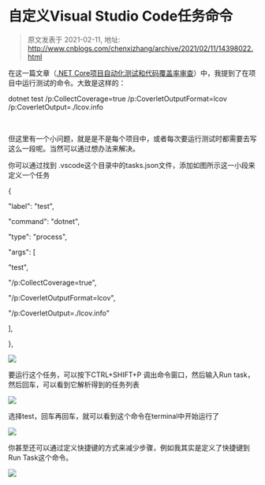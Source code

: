 # 自定义Visual Studio Code任务命令 
> 原文发表于 2021-02-11, 地址: http://www.cnblogs.com/chenxizhang/archive/2021/02/11/14398022.html 


在这一篇文章（[.NET Core项目自动化测试和代码覆盖率审查](https://www.cnblogs.com/chenxizhang/p/14397983.html)）中，我提到了在项目中运行测试的命令。大致是这样的：


dotnet test /p:CollectCoverage=true /p:CoverletOutputFormat=lcov /p:CoverletOutput=./lcov.info



 

但这里有一个小问题，就是是不是每个项目中，或者每次要运行测试时都需要去写这么一段呢。当然可以通过想办法来解决。


你可以通过找到 .vscode这个目录中的tasks.json文件，添加如图所示这一小段来定义一个任务


 {


 "label": "test",


 "command": "dotnet",


 "type": "process",


 "args": [


 "test",


 "/p:CollectCoverage=true",


 "/p:CoverletOutputFormat=lcov",


 "/p:CoverletOutput=./lcov.info"


 ],


 },


![](https://img2020.cnblogs.com/blog/9072/202102/9072-20210211185500398-1541022841.png)


要运行这个任务，可以按下CTRL+SHIFT+P 调出命令窗口，然后输入Run task，然后回车，可以看到它解析得到的任务列表


![](https://img2020.cnblogs.com/blog/9072/202102/9072-20210211185500901-481006218.png)


选择test，回车再回车，就可以看到这个命令在terminal中开始运行了


![](https://img2020.cnblogs.com/blog/9072/202102/9072-20210211185501250-81960635.png)


你甚至还可以通过定义快捷键的方式来减少步骤，例如我其实是定义了快捷键到Run Task这个命令。


![](https://img2020.cnblogs.com/blog/9072/202102/9072-20210211185501489-1351230656.png)



 


 


 

